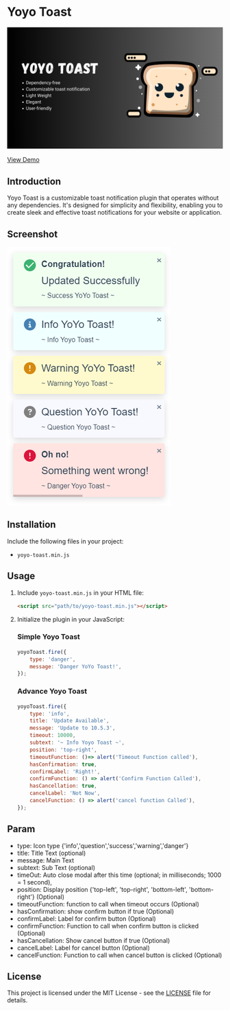 # Yoyo Toast

![Yoyo Toast](images/yoyo_toast_banner.png)

[View Demo](https://smallvi.github.io/yoyoToast/)

## Introduction

Yoyo Toast is a customizable toast notification plugin that operates without any dependencies. It's designed for simplicity and flexibility, enabling you to create sleek and effective toast notifications for your website or application.

## Screenshot

![Yoyo Toast](images/sample_yoyo_toast.png)

## Installation

Include the following files in your project:

- `yoyo-toast.min.js`

## Usage

1. Include `yoyo-toast.min.js` in your HTML file:

   ```html
   <script src="path/to/yoyo-toast.min.js"></script>
   ```

2. Initialize the plugin in your JavaScript:
    
    ### Simple Yoyo Toast

    ```javascript
    yoyoToast.fire({
        type: 'danger',
        message: 'Danger YoYo Toast!',
    });
    ```
    
    ### Advance Yoyo Toast

    ```javascript
    yoyoToast.fire({
        type: 'info',
        title: 'Update Available',
        message: 'Update to 10.5.3',
        timeout: 10000,
        subtext: '~ Info Yoyo Toast ~',
        position: 'top-right',
        timeoutFunction: ()=> alert('Timeout Function called'),
        hasConfirmation: true,
        confirmLabel: 'Right!',
        confirmFunction: () => alert('Confirm Function Called'),
        hasCancellation: true,
        cancelLabel: 'Not Now',
        cancelFunction: () => alert('cancel function Called'),
    });
    ```

## Param

- type: Icon type {'info','question','success','warning','danger'}
- title: Title Text (optional)
- message: Main Text
- subtext: Sub Text (optional)
- timeOut: Auto close modal after this time (optional; in milliseconds; 1000 = 1 second),
- position: Display position {'top-left', 'top-right', 'bottom-left', 'bottom-right'} (Optional)
- timeoutFunction: function to call when timeout occurs (Optional)
- hasConfirmation: show confirm button if true (Optional)
- confirmLabel: Label for confirm button (Optional)
- confirmFunction: Function to call when confirm button is clicked (Optional)
- hasCancellation: Show cancel button if true (Optional)
- cancelLabel: Label for cancel button (Optional)
- cancelFunction: Function to call when cancel button is clicked (Optional)

## License

This project is licensed under the MIT License - see the [LICENSE](LICENSE) file for details.